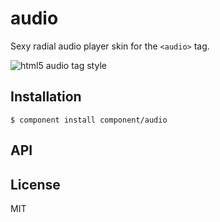 
# audio

  Sexy radial audio player skin for the `<audio>` tag.
  
  ![html5 audio tag style](http://f.cl.ly/items/2Y3l3t3K0y281X0r2U0L/audio.png)

## Installation

    $ component install component/audio

## API

   

## License

  MIT
